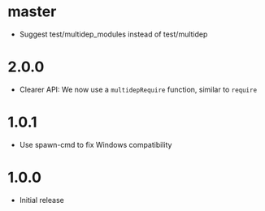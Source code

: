 # master

* Suggest test/multidep_modules instead of test/multidep

# 2.0.0

* Clearer API: We now use a `multidepRequire` function, similar to `require`

# 1.0.1

* Use spawn-cmd to fix Windows compatibility

# 1.0.0

* Initial release
